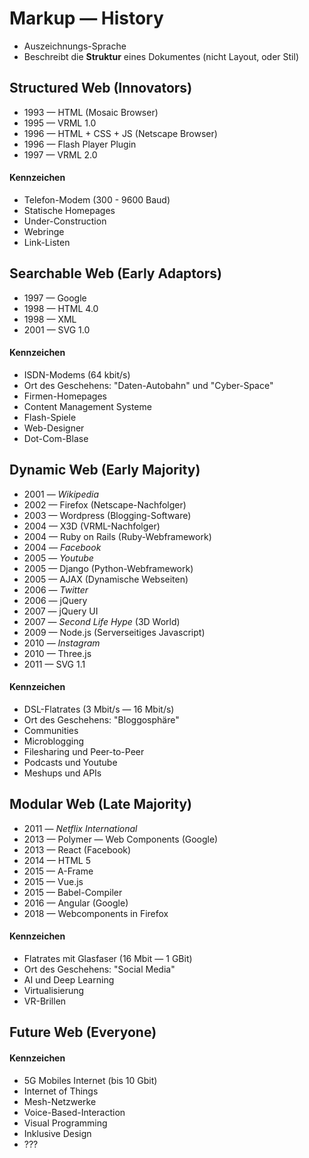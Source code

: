 # Markup — History

- Auszeichnungs-Sprache
- Beschreibt die **Struktur** eines Dokumentes (nicht Layout, oder Stil)

## Structured Web (Innovators)

- 1993 — HTML (Mosaic Browser)
- 1995 — VRML 1.0 
- 1996 — HTML + CSS + JS (Netscape Browser)
- 1996 — Flash Player Plugin
- 1997 — VRML 2.0

#### Kennzeichen

- Telefon-Modem (300 - 9600 Baud)
- Statische Homepages
- Under-Construction
- Webringe
- Link-Listen

## Searchable Web (Early Adaptors)
- 1997 — Google
- 1998 — HTML 4.0
- 1998 — XML
- 2001 — SVG 1.0

#### Kennzeichen
- ISDN-Modems (64 kbit/s)
- Ort des Geschehens: "Daten-Autobahn" und "Cyber-Space"
- Firmen-Homepages
- Content Management Systeme
- Flash-Spiele
- Web-Designer
- Dot-Com-Blase

## Dynamic Web (Early Majority)
- 2001 — *Wikipedia*
- 2002 — Firefox (Netscape-Nachfolger)
- 2003 — Wordpress (Blogging-Software)
- 2004 — X3D (VRML-Nachfolger)
- 2004 — Ruby on Rails (Ruby-Webframework)
- 2004 — *Facebook*
- 2005 — *Youtube*
- 2005 — Django (Python-Webframework)
- 2005 — AJAX (Dynamische Webseiten)
- 2006 — *Twitter*
- 2006 — jQuery 
- 2007 — jQuery UI
- 2007 — *Second Life Hype* (3D World)
- 2009 — Node.js (Serverseitiges Javascript)
- 2010 — *Instagram*
- 2010 — Three.js
- 2011 — SVG 1.1

#### Kennzeichen
- DSL-Flatrates (3 Mbit/s  —  16 Mbit/s)
- Ort des Geschehens: "Bloggosphäre"
- Communities
- Microblogging
- Filesharing und Peer-to-Peer
- Podcasts und Youtube
- Meshups und APIs

## Modular Web (Late Majority)

- 2011 — *Netflix International*
- 2013 — Polymer — Web Components (Google)
- 2013 — React (Facebook)
- 2014 — HTML 5
- 2015 — A-Frame
- 2015 — Vue.js
- 2015 — Babel-Compiler
- 2016 — Angular (Google)
- 2018 — Webcomponents in Firefox

#### Kennzeichen
- Flatrates mit Glasfaser (16 Mbit  —  1 GBit)
- Ort des Geschehens: "Social Media"
- AI und Deep Learning
- Virtualisierung
- VR-Brillen

## Future Web (Everyone)

#### Kennzeichen
- 5G Mobiles Internet (bis 10 Gbit)
- Internet of Things
- Mesh-Netzwerke
- Voice-Based-Interaction
- Visual Programming
- Inklusive Design
- ???




